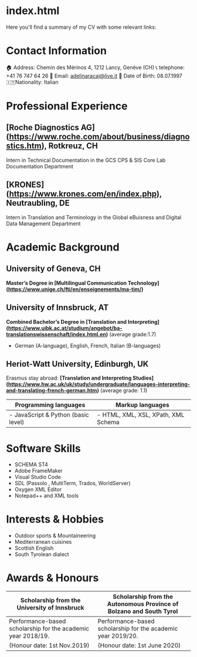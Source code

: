 # index.html
Here you'll find a summary of my CV with some relevant links:

# Contact Information
 :house: Address: Chemin des Mérinos 4, 1212 Lancy, Genève (CH)
 :telephone_receiver: telephone: +41 76 747 64 26
 :email: Email: adelinaracaj@live.it
 :date: Date of Birth: 08.07.1997
 :it:Nationality: Italian
 
 
# Professional Experience
## [Roche Diagnostics AG] (https://www.roche.com/about/business/diagnostics.htm), Rotkreuz, CH
Intern in Technical Documentation in the GCS CPS & SIS Core Lab Documentation Department

## [KRONES] (https://www.krones.com/en/index.php), Neutraubling, DE 
Intern in Translation and Terminology in the Global eBuisness and Digital Data Management Department

# Academic Background
## University of Geneva, CH 
**Master’s Degree in [Multilingual Communication Technology] (https://www.unige.ch/fti/en/enseignements/ma-tim/)**

## University of Innsbruck, AT 
**Combined Bachelor’s Degree in [Translation and Interpreting] (https://www.uibk.ac.at/studium/angebot/ba-translationswissenschaft/index.html.en)**  (average grade:1.7)
- German (A-language), English, French, Italian (B-languages)

## Heriot-Watt University, Edinburgh, UK
Erasmus stay abroad: **[Translation and Interpreting Studies]  (https://www.hw.ac.uk/uk/study/undergraduate/languages-interpreting-and-translating-french-german.htm)**  (average grade: 1.1)

**Programming languages** | **Markup languages**
------------ | -------------
- JavaScript & Python (basic level) | - HTML, XML, XSL, XPath, XML Schema


# Software Skills
- SCHEMA ST4
- Adobe FrameMaker
- Visual Studio Code
- SDL (Passolo , MultiTerm, Trados, WorldServer) 
- Oxygen XML Editor
- Notepad++ and XML tools

# Interests & Hobbies
- Outdoor sports & Mountaineering
- Mediterranean cuisines
- Scottish English
- South Tyrolean dialect 

# Awards & Honours
**Scholarship from the University of Innsbruck** | **Scholarship from the Autonomous Province of Bolzano and South Tyrol**
------------ | -------------
 Performance-based scholarship for the academic year 2018/19. | Performance-based scholarship for the academic year 2019/20. 
(Honour date: 1st Nov.2019) | (Honour date: 1st June 2020)

























